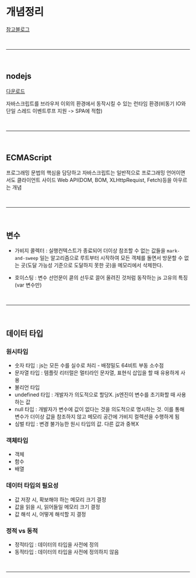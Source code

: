 # 개념정리

[참고블로그](https://velog.io/@hustle-dev/JS-%EB%A9%B4%EC%A0%91%EB%8C%80%EB%B9%84-%EA%B0%9C%EB%85%90%EC%A0%95%EB%A6%AC)

<br/>

---

<br/>

## nodejs

[다운로드](https://nodejs.org/ko/download)

자바스크립트를 브라우저 이외의 환경에서 동작시킬 수 있는 런타임 환경(비동기 IO와 단일 스레드 이벤트루프 지원 -> SPA에 적합)

<br/>

---

<br/>

## ECMAScript

프로그래밍 문법의 핵심을 담당하고 자바스크립트는 일반적으로 프로그래밍 언어이면서도 클라이언트 사이드 Web API(DOM, BOM, XLHttpRequist, Fetch)등을 아우르는 개념

<br/>

---

<br/>

## 변수

-   가비지 콜렉터 : 실행컨텍스트가 종료되어 더이상 참조할 수 없는 값들을 `mark-and-sweep` 일는 알고리즘으로 루트부터 시작하여 모든 객체를 돌면서 방문할 수 없는 곳(도달 가능성 기준으로 도달하지 못한 곳)을 메모리에서 삭제한다.

-   호이스팅 : 변수 선언문이 콛의 선두로 끌어 올려진 것처럼 동작하는 js 고유의 특징(var 변수만)

<br/>

---

<br/>

## 데이터 타입

### 원시타입

-   숫자 타입 : js는 모든 수를 실수로 처리 - 배정밀도 64비트 부동 소수점
-   문자열 타입 : 템플릿 리터럴은 멀티라인 문자열, 표현식 삽입을 할 때 유용하게 사용
-   불리언 타입
-   undefined 타입 : 개발자가 의도적으로 할당X. js엔진이 변수를 초기화할 때 사용하는 값
-   null 타입 : 개발자가 변수에 값이 없다는 것을 의도적으로 명시하는 것. 이를 통해 변수가 더이상 값을 참조하지 않고 메모리 공간에 가비지 컬렉션을 수행하게 됨
-   심벌 타입 : 변경 불가능한 원시 타입의 값. 다른 값과 중복X

### 객체타입

-   객체
-   함수
-   배열

### 데이터 타입의 필요성

-   값 저장 시, 확보해야 하는 메모리 크기 결정
-   값을 읽을 시, 읽어들일 메모리 크기 결정
-   값 해석 시, 어떻게 해석할 지 결정

### 정적 vs 동적

-   정적타입 : 데이터의 타입을 사전에 정의
-   동적타입 : 데이터의 타입을 사전에 정의하지 않음

<br/>

---

<br/>
